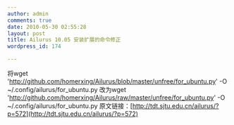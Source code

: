 ```yaml
---
author: admin
comments: true
date: 2010-05-30 02:55:28
layout: post
title: Ailurus 10.05 安装扩展的命令修正
wordpress_id: 174

---
```


将wget 'http://github.com/homerxing/Ailurus/blob/master/unfree/for_ubuntu.py' -O ~/.config/ailurus/for_ubuntu.py 改为wget  'http://github.com/homerxing/Ailurus/raw/master/unfree/for_ubuntu.py' -O ~/.config/ailurus/for_ubuntu.py 原文链接：[http://tdt.sjtu.edu.cn/ailurus/?p=572](http://tdt.sjtu.edu.cn/ailurus/?p=572)

